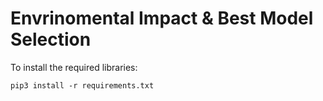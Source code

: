 # Envrinomental Impact & Best Model Selection

To install the required libraries:

``pip3 install -r requirements.txt``